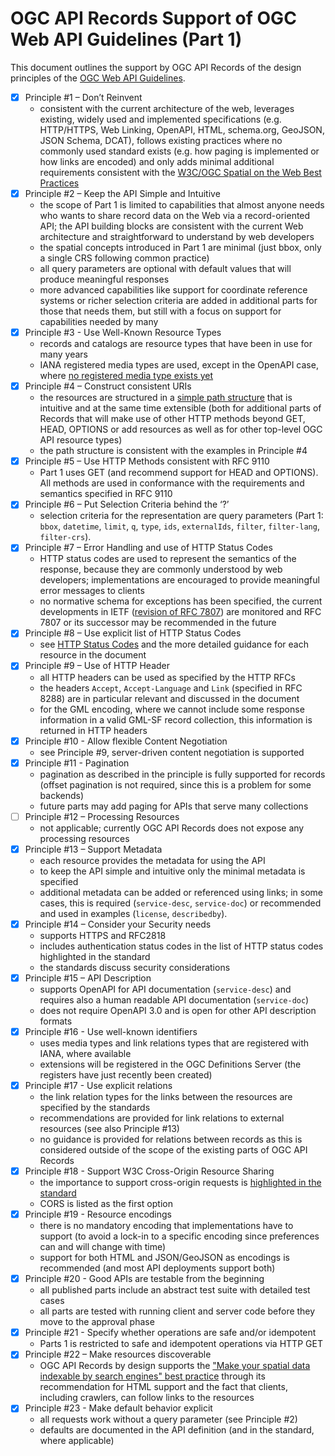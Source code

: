 # OGC API Records Support of OGC Web API Guidelines (Part 1)

This document outlines the support by OGC API Records of the design principles of the [OGC Web API Guidelines](https://github.com/opengeospatial/OGC-Web-API-Guidelines).

- [x] Principle #1 – Don’t Reinvent
  - consistent with the current architecture of the web, leverages existing, widely used and implemented specifications (e.g. HTTP/HTTPS, Web Linking, OpenAPI, HTML, schema.org, GeoJSON, JSON Schema, DCAT), follows existing practices where no commonly used standard exists (e.g. how paging is implemented or how links are encoded) and only adds minimal additional requirements consistent with the [W3C/OGC Spatial on the Web Best Practices](https://www.w3.org/TR/sdw-bp/)
- [x] Principle #2 – Keep the API Simple and Intuitive
  - the scope of Part 1 is limited to capabilities that almost anyone needs who wants to share record data on the Web via a record-oriented API; the API building blocks are consistent with the current Web architecture and straightforward to understand by web developers
  - the spatial concepts introduced in Part 1 are minimal (just bbox, only a single CRS following common practice)
  - all query parameters are optional with default values that will produce meaningful responses
  - more advanced capabilities like support for coordinate reference systems or richer selection criteria are added in additional parts for those that needs them, but still with a focus on support for capabilities needed by many
- [x] Principle #3 - Use Well-Known Resource Types
  - records and catalogs are resource types that have been in use for many years
  - IANA registered media types are used, except in the OpenAPI case, where [no registered media type exists yet](https://github.com/OAI/OpenAPI-Specification/issues/110)
- [x] Principle #4 – Construct consistent URIs
  - the resources are structured in a [simple path structure](https://docs.ogc.org/DRAFTS/20-004r1.html#api-path-table) that is intuitive and at the same time extensible (both for additional parts of Records that will make use of other HTTP methods beyond GET, HEAD, OPTIONS or add resources as well as for other top-level OGC API resource types)
  - the path structure is consistent with the examples in Principle #4
- [x] Principle #5 – Use HTTP Methods consistent with RFC 9110
  - Part 1 uses GET (and recommend support for HEAD and OPTIONS). All methods are used in conformance with the requirements and semantics specified in RFC 9110
- [x] Principle #6 – Put Selection Criteria behind the ‘?’
  - selection criteria for the representation are query parameters (Part 1: `bbox`, `datetime`, `limit`, `q`, `type`, `ids`, `externalIds`, `filter`, `filter-lang`, `filter-crs`).
- [x] Principle #7 – Error Handling and use of HTTP Status Codes
  - HTTP status codes are used to represent the semantics of the response, because they are commonly understood by web developers; implementations are encouraged to provide meaningful error messages to clients
  - no normative schema for exceptions has been specified, the current developments in IETF ([revision of RFC 7807](https://github.com/ietf-wg-httpapi/rfc7807bis)) are monitored and RFC 7807 or its successor may be recommended in the future
- [x] Principle #8 – Use explicit list of HTTP Status Codes
  - see [HTTP Status Codes](https://docs.ogc.org/is/17-069r3/17-069r3.html#http_status_codes) and the more detailed guidance for each resource in the document
- [x] Principle #9 – Use of HTTP Header
  - all HTTP headers can be used as specified by the HTTP RFCs
  - the headers `Accept`, `Accept-Language` and `Link` (specified in RFC 8288) are in particular relevant and discussed in the document
  - for the GML encoding, where we cannot include some response information in a valid GML-SF record collection, this information is returned in HTTP headers
- [x] Principle #10 - Allow flexible Content Negotiation
  - see Principle #9, server-driven content negotiation is supported
- [x] Principle #11 - Pagination
  - pagination as described in the principle is fully supported for records (offset pagination is not required, since this is a problem for some backends)
  - future parts may add paging for APIs that serve many collections
- [ ] Principle #12 – Processing Resources
  - not applicable; currently OGC API Records does not expose any processing resources
- [x] Principle #13 – Support Metadata
  - each resource provides the metadata for using the API
  - to keep the API simple and intuitive only the minimal metadata is specified
  - additional metadata can be added or referenced using links; in some cases, this is required (`service-desc`, `service-doc`) or recommended and used in examples (`license`, `describedby`).
- [x] Principle #14 – Consider your Security needs
  - supports HTTPS and RFC2818
  - includes authentication status codes in the list of HTTP status codes highlighted in the standard
  - the standards discuss security considerations
- [x] Principle #15 – API Description
  - supports OpenAPI for API documentation (`service-desc`) and requires also a human readable API documentation (`service-doc`)
  - does not require OpenAPI 3.0 and is open for other API description formats
- [x] Principle #16 - Use well-known identifiers
  - uses media types and link relations types that are registered with IANA, where available
  - extensions will be registered in the OGC Definitions Server (the registers have just recently been created)
- [x] Principle #17 - Use explicit relations
  - the link relation types for the links between the resources are specified by the standards
  - recommendations are provided for link relations to external resources (see also Principle #13)
  - no guidance is provided for relations between records as this is considered outside of the scope of the existing parts of OGC API Records
- [x] Principle #18 - Support W3C Cross-Origin Resource Sharing
  - the importance to support cross-origin requests is [highlighted in the standard](https://docs.ogc.org/is/17-069r3/17-069r3.html#cross_origin)
  - CORS is listed as the first option
- [x] Principle #19 - Resource encodings
  - there is no mandatory encoding that implementations have to support (to avoid a lock-in to a specific encoding since preferences can and will change with time)
  - support for both HTML and JSON/GeoJSON as encodings is recommended (and most API deployments support both)
- [x] Principle #20 - Good APIs are testable from the beginning
  - all published parts include an abstract test suite with detailed test cases
  - all parts are tested with running client and server code before they move to the approval phase
- [x] Principle #21 - Specify whether operations are safe and/or idempotent
  - Parts 1 is restricted to safe and idempotent operations via HTTP GET
- [x] Principle #22 – Make resources discoverable
  - OGC API Records by design supports the ["Make your spatial data indexable by search engines" best practice](https://www.w3.org/TR/sdw-bp/#indexable-by-search-engines) through its recommendation for HTML support and the fact that clients, including crawlers, can follow links to the resources
- [x] Principle #23 - Make default behavior explicit
  - all requests work without a query parameter (see Principle #2)
  - defaults are documented in the API definition (and in the standard, where applicable)

